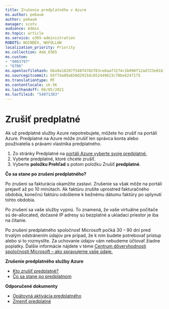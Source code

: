 ```yaml
---
title: Zrušenie predplatného v Azure
ms.author: pebaum
author: pebaum
manager: scotv
audience: Admin
ms.topic: article
ms.service: o365-administration
ROBOTS: NOINDEX, NOFOLLOW
localization_priority: Priority
ms.collection: Adm_O365
ms.custom:
- "9003797"
- "6786"
ms.openlocfilehash: b6a9a18287f548f4782f83ce8aaf3274c1b090f12ad723e81b72b40aec47d812
ms.sourcegitcommit: b5f7da89a650d2915dc652449623c78be6247175
ms.translationtype: MT
ms.contentlocale: sk-SK
ms.lasthandoff: 08/05/2021
ms.locfileid: "54071383"
---
```

# <a name="cancel-subscription"></a>Zrušiť predplatné

Ak už predplatné služby Azure nepotrebujete, môžete ho zrušiť na portáli Azure. Predplatné na Azure môže zrušiť len správca konta alebo používatelia s právami vlastníka predplatného.

1. Zo stránky Predplatné na [portáli Azure vyberte svoje predplatné.](https://portal.azure.com/#blade/Microsoft_Azure_Billing/SubscriptionsBlade)
2. Vyberte predplatné, ktoré chcete zrušiť.
3. Vyberte **položku Prehľad** a potom položku Zrušiť **predplatné**.

**Čo sa stane po zrušení predplatného?**

Po zrušení sa fakturácia okamžite zastaví. Zrušenie sa však môže na portáli prejaviť až po 10 minútach. Ak faktúru zrušíte uprostred fakturačného obdobia, konečnú faktúru odošleme k bežnému dátumu faktúry po uplynutí tohto obdobia.

Po zrušení sa vaše služby vypnú. To znamená, že vaše virtuálne počítače sú de-allocated, dočasné IP adresy sú bezplatné a ukladací priestor je iba na čítanie.

Po zrušení predplatného spoločnosť Microsoft počká 30 – 90 dní pred trvalým odstránením údajov pre prípad, že k nim budete potrebovať prístup alebo si to rozmyslíte. Za uchovanie údajov vám nebudeme účtovať žiadne poplatky. Ďalšie informácie nájdete v téme [Centrum dôveryhodnosti spoločnosti Microsoft – ako spravujeme vaše údaje.](https://go.microsoft.com/fwLink/p/?LinkID=822930&clcid=0x409)

**Zrušenie predplatného služby Azure**

- [Kto zrušiť predplatné?](https://docs.microsoft.com/azure/billing/billing-how-to-cancel-azure-subscription?WT.mc_id=Portal-Microsoft_Azure_Support#who-can-cancel-a-subscription)
- [Čo sa stane po predplatnom](https://docs.microsoft.com/azure/billing/billing-how-to-cancel-azure-subscription?WT.mc_id=Portal-Microsoft_Azure_Support#what-happens-after-i-cancel-my-subscription)

**Odporučené dokumenty**

- [Opätovná aktivácia predplatného](https://docs.microsoft.com/azure/billing/billing-how-to-cancel-azure-subscription?WT.mc_id=Portal-Microsoft_Azure_Support#reactivate-subscription)
- [Zmeniť predplatné](https://docs.microsoft.com/azure/billing/billing-how-to-switch-azure-offer?WT.mc_id=Portal-Microsoft_Azure_Support)